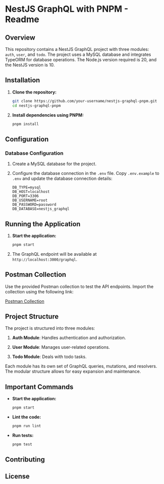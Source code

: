 # NestJS GraphQL with PNPM - Readme

## Overview

This repository contains a NestJS GraphQL project with three modules: `auth`, `user`, and `todo`. The project uses a MySQL database and integrates TypeORM for database operations. The Node.js version required is 20, and the NestJS version is 10.

## Installation

1. **Clone the repository:**

   ```bash
   git clone https://github.com/your-username/nestjs-graphql-pnpm.git
   cd nestjs-graphql-pnpm
   ```

2. **Install dependencies using PNPM:**

   ```bash
   pnpm install
   ```

## Configuration

### Database Configuration

1. Create a MySQL database for the project.

2. Configure the database connection in the `.env` file. Copy `.env.example` to `.env` and update the database connection details:

   ```env
   DB_TYPE=mysql
   DB_HOST=localhost
   DB_PORT=3306
   DB_USERNAME=root
   DB_PASSWORD=password
   DB_DATABASE=nestjs_graphql
   ```

## Running the Application

1. **Start the application:**

   ```bash
   pnpm start
   ```

2. The GraphQL endpoint will be available at `http://localhost:3000/graphql`.

## Postman Collection

Use the provided Postman collection to test the API endpoints. Import the collection using the following link:

[Postman Collection](your-postman-collection-link)

## Project Structure

The project is structured into three modules:

1. **Auth Module**: Handles authentication and authorization.

2. **User Module**: Manages user-related operations.

3. **Todo Module**: Deals with todo tasks.

Each module has its own set of GraphQL queries, mutations, and resolvers. The modular structure allows for easy expansion and maintenance.

## Important Commands

- **Start the application:**

  ```bash
  pnpm start
  ```

- **Lint the code:**

  ```bash
  pnpm run lint
  ```

- **Run tests:**

  ```bash
  pnpm test
  ```

## Contributing

## License
